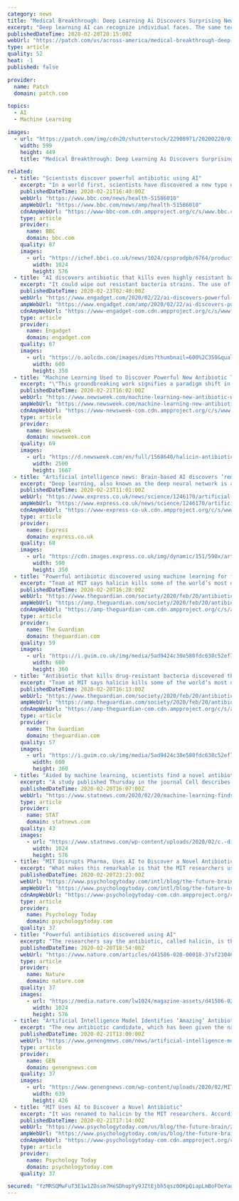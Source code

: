 ```yaml
---
category: news
title: "Medical Breakthrough: Deep Learning Ai Discovers Surprising New Antibiotics"
excerpt: "Deep learning AI can recognize individual faces. The same technology is being adapted to recognize potential antibiotics."
publishedDateTime: 2020-02-20T20:15:00Z
webUrl: "https://patch.com/us/across-america/medical-breakthrough-deep-learning-ai-discovers-surprising-new-antibiotics"
type: article
quality: 52
heat: -1
published: false

provider:
  name: Patch
  domain: patch.com

topics:
  - AI
  - Machine Learning

images:
  - url: "https://patch.com/img/cdn20/shutterstock/22908971/20200220/014539/styles/patch_image/public/shutterstock-1060302206___20134451109.jpg"
    width: 599
    height: 449
    title: "Medical Breakthrough: Deep Learning Ai Discovers Surprising New Antibiotics"

related:
  - title: "Scientists discover powerful antibiotic using AI"
    excerpt: "In a world first, scientists have discovered a new type of antibiotic using artificial intelligence (AI). It has been heralded by experts as a major breakthrough in the fight against the growing problem of drug resistance. A powerful algorithm was used to analyse more than one hundred million chemical compounds in a matter of days. The newly ..."
    publishedDateTime: 2020-02-21T16:40:00Z
    webUrl: "https://www.bbc.com/news/health-51586010"
    ampWebUrl: "https://www.bbc.com/news/amp/health-51586010"
    cdnAmpWebUrl: "https://www-bbc-com.cdn.ampproject.org/c/s/www.bbc.com/news/amp/health-51586010"
    type: article
    provider:
      name: BBC
      domain: bbc.com
    quality: 87
    images:
      - url: "https://ichef.bbci.co.uk/news/1024/cpsprodpb/6764/production/_110986462_gettyimages-1068778256.jpg"
        width: 1024
        height: 576
  - title: "AI discovers antibiotic that kills even highly resistant bacteria"
    excerpt: "It could wipe out resistant bacteria strains. The use of AI to discover medicine appears to be paying off. MIT scientists have revealed that their AI discovered an antibiotic compound, halicin (named after 2001's HAL 9000), that can not only kill many forms of resistant bacteria but do so in a novel way. Where many antibiotics are slight spins ..."
    publishedDateTime: 2020-02-23T02:40:00Z
    webUrl: "https://www.engadget.com/2020/02/22/ai-discovers-powerful-antibiotic/"
    ampWebUrl: "https://www.engadget.com/amp/2020/02/22/ai-discovers-powerful-antibiotic/"
    cdnAmpWebUrl: "https://www-engadget-com.cdn.ampproject.org/c/s/www.engadget.com/amp/2020/02/22/ai-discovers-powerful-antibiotic/"
    type: article
    provider:
      name: Engadget
      domain: engadget.com
    quality: 87
    images:
      - url: "https://o.aolcdn.com/images/dims?thumbnail=600%2C350&quality=80&image_uri=https%3A%2F%2Fo.aolcdn.com%2Fimages%2Fdims%3Fcrop%3D1600%252C1067%252C0%252C0%26quality%3D85%26format%3Djpg%26resize%3D1600%252C1067%26image_uri%3Dhttps%253A%252F%252Fs.yimg.com%252Fos%252Fcreatr-uploaded-images%252F2020-02%252F96e36800-55c7-11ea-aeef-0998ce2acd94%26client%3Da1acac3e1b3290917d92%26signature%3D2e961db71cfa44b9dab8eb45dd810e3ebf6d85c0&client=amp-blogside-v2&signature=e4cdf38e971530fdf57df41ded48568493737422"
        width: 600
        height: 350
  - title: "Machine Learning Used to Discover Powerful New Antibiotic That Can Kill Some of World's Most Dangerous Bacteria"
    excerpt: "\"This groundbreaking work signifies a paradigm shift in antibiotic discovery and indeed in drug discovery more generally,\" said researcher Roy Kishony."
    publishedDateTime: 2020-02-21T16:02:00Z
    webUrl: "https://www.newsweek.com/machine-learning-new-antibiotic-world-dangerous-bacteria-1488470"
    ampWebUrl: "https://www.newsweek.com/machine-learning-new-antibiotic-world-dangerous-bacteria-1488470?amp=1"
    cdnAmpWebUrl: "https://www-newsweek-com.cdn.ampproject.org/c/s/www.newsweek.com/machine-learning-new-antibiotic-world-dangerous-bacteria-1488470?amp=1"
    type: article
    provider:
      name: Newsweek
      domain: newsweek.com
    quality: 69
    images:
      - url: "https://d.newsweek.com/en/full/1568640/halicin-antibiotics.jpg"
        width: 2500
        height: 1667
  - title: "Artificial intelligence news: Brain-based AI discovers ‘remarkable’ antibiotic"
    excerpt: "Deep learning, also known as the deep neural network is a subset of machine learning in artificial intelligence which has networks capable of learning unsupervised from data which is unstructured or unlabelled. The AI platform identified molecules that looked quite different from existing antibiotics. This overcome the bias human researchers ..."
    publishedDateTime: 2020-02-23T11:01:00Z
    webUrl: "https://www.express.co.uk/news/science/1246170/artificial-intelligence-news-ai-discover-halcyon-remarkable-antibiotic"
    ampWebUrl: "https://www.express.co.uk/news/science/1246170/artificial-intelligence-news-ai-discover-halcyon-remarkable-antibiotic/amp"
    cdnAmpWebUrl: "https://www-express-co-uk.cdn.ampproject.org/c/s/www.express.co.uk/news/science/1246170/artificial-intelligence-news-ai-discover-halcyon-remarkable-antibiotic/amp"
    type: article
    provider:
      name: Express
      domain: express.co.uk
    quality: 68
    images:
      - url: "https://cdn.images.express.co.uk/img/dynamic/151/590x/artificial-intelligence-news-ai-discover-halcyon-antibiotic-1246170.jpg?r=1582457833674"
        width: 590
        height: 350
  - title: "Powerful antibiotic discovered using machine learning for first time"
    excerpt: "Team at MIT says halicin kills some of the world’s most dangerous strains"
    publishedDateTime: 2020-02-20T16:28:00Z
    webUrl: "https://www.theguardian.com/society/2020/feb/20/antibiotic-that-kills-drug-resistant-bacteria-discovered-through-ai"
    ampWebUrl: "https://amp.theguardian.com/society/2020/feb/20/antibiotic-that-kills-drug-resistant-bacteria-discovered-through-ai"
    cdnAmpWebUrl: "https://amp-theguardian-com.cdn.ampproject.org/c/s/amp.theguardian.com/society/2020/feb/20/antibiotic-that-kills-drug-resistant-bacteria-discovered-through-ai"
    type: article
    provider:
      name: The Guardian
      domain: theguardian.com
    quality: 59
    images:
      - url: "https://i.guim.co.uk/img/media/5ad9424c30e580fdc638c52ef7cd200e61ad6e07/363_670_3568_2141/master/3568.jpg?width=300&quality=45&auto=format&fit=max&dpr=2&s=0b80c4e4b7fb6e665ef4567b4a989f87"
        width: 600
        height: 360
  - title: "Antibiotic that kills drug-resistant bacteria discovered through AI"
    excerpt: "Team at MIT says halicin kills some of the world’s most dangerous strains"
    publishedDateTime: 2020-02-20T16:13:00Z
    webUrl: "https://www.theguardian.com/society/2020/feb/20/antibiotic-that-kills-drug-resistant-bacteria-discovered-through-ai"
    ampWebUrl: "https://amp.theguardian.com/society/2020/feb/20/antibiotic-that-kills-drug-resistant-bacteria-discovered-through-ai"
    cdnAmpWebUrl: "https://amp-theguardian-com.cdn.ampproject.org/c/s/amp.theguardian.com/society/2020/feb/20/antibiotic-that-kills-drug-resistant-bacteria-discovered-through-ai"
    type: article
    provider:
      name: The Guardian
      domain: theguardian.com
    quality: 57
    images:
      - url: "https://i.guim.co.uk/img/media/5ad9424c30e580fdc638c52ef7cd200e61ad6e07/363_670_3568_2141/master/3568.jpg?width=300&quality=45&auto=format&fit=max&dpr=2&s=0b80c4e4b7fb6e665ef4567b4a989f87"
        width: 600
        height: 360
  - title: "Aided by machine learning, scientists find a novel antibiotic able to kill superbugs in mice"
    excerpt: "A study published Thursday in the journal Cell describes how researchers at the Massachusetts Institute of Technology used machine learning to identify a molecule that appears capable of countering some of the world’s most formidable pathogens. When tested in mice, the molecule, dubbed halicin, effectively treated the gastrointestinal bug ..."
    publishedDateTime: 2020-02-20T16:07:00Z
    webUrl: "https://www.statnews.com/2020/02/20/machine-learning-finds-novel-antibiotic-able-to-kill-superbugs/"
    type: article
    provider:
      name: STAT
      domain: statnews.com
    quality: 43
    images:
      - url: "https://www.statnews.com/wp-content/uploads/2020/02/c.-difficile-1024x576.jpg"
        width: 1024
        height: 576
  - title: "MIT Disrupts Pharma, Uses AI to Discover a Novel Antibiotic"
    excerpt: "What makes this remarkable is that the MIT researchers used artificial intelligence (AI) machine learning to discover the new antibiotic, an achievement that heralds the disruption of traditional research and drug development processes deployed by pharmaceutical industry behemoths. Antibiotic resistance is a global existential threat that is ..."
    publishedDateTime: 2020-02-20T23:23:00Z
    webUrl: "https://www.psychologytoday.com/intl/blog/the-future-brain/202002/mit-disrupts-pharma-uses-ai-discover-novel-antibiotic"
    ampWebUrl: "https://www.psychologytoday.com/intl/blog/the-future-brain/202002/mit-disrupts-pharma-uses-ai-discover-novel-antibiotic?amp"
    cdnAmpWebUrl: "https://www-psychologytoday-com.cdn.ampproject.org/c/s/www.psychologytoday.com/intl/blog/the-future-brain/202002/mit-disrupts-pharma-uses-ai-discover-novel-antibiotic?amp"
    type: article
    provider:
      name: Psychology Today
      domain: psychologytoday.com
    quality: 37
  - title: "Powerful antibiotics discovered using AI"
    excerpt: "The researchers say the antibiotic, called halicin, is the first discovered with artificial intelligence (AI). Although AI has been used to aid parts of the antibiotic-discovery process before, they say that this is the first time it has identified completely new kinds of antibiotic from scratch, without using any previous human assumptions."
    publishedDateTime: 2020-02-20T18:54:00Z
    webUrl: "https://www.nature.com/articles/d41586-020-00018-3?sf230461118=1"
    type: article
    provider:
      name: Nature
      domain: nature.com
    quality: 37
    images:
      - url: "https://media.nature.com/lw1024/magazine-assets/d41586-020-00018-3/d41586-020-00018-3_17728260.jpg"
        width: 1024
        height: 576
  - title: "Artificial Intelligence Model Identifies ‘Amazing’ Antibiotic Candidate"
    excerpt: "The new antibiotic candidate, which has been given the name halicin—after the fictional artificial intelligence system from “2001: A Space Odyssey,”—was discovered in the Drug Repurposing Hub, and is structurally different to conventional antibiotics. Initial in vivo experiments showed that halicin was effective against Clostridium ..."
    publishedDateTime: 2020-02-21T13:00:00Z
    webUrl: "https://www.genengnews.com/news/artificial-intelligence-model-identifies-amazing-antibiotic-candidate/"
    type: article
    provider:
      name: GEN
      domain: genengnews.com
    quality: 37
    images:
      - url: "https://www.genengnews.com/wp-content/uploads/2020/02/MIT-New-Antibiotic-01_0.jpg"
        width: 639
        height: 426
  - title: "MIT Uses AI to Discover a Novel Antibiotic"
    excerpt: "It was renamed to halicin by the MIT researchers. According to a MIT news report released today, the name was inspired by the fictional sentient AI computer with artificial general intelligence named HAL (Heuristically Programmed ALgorithmic Computer) from Arthur C. Clarke’s Space Odyssey series of science fiction novels and the iconic and ..."
    publishedDateTime: 2020-02-21T17:14:00Z
    webUrl: "https://www.psychologytoday.com/us/blog/the-future-brain/202002/mit-uses-ai-discover-novel-antibiotic"
    ampWebUrl: "https://www.psychologytoday.com/us/blog/the-future-brain/202002/mit-uses-ai-discover-novel-antibiotic?amp"
    cdnAmpWebUrl: "https://www-psychologytoday-com.cdn.ampproject.org/c/s/www.psychologytoday.com/us/blog/the-future-brain/202002/mit-uses-ai-discover-novel-antibiotic?amp"
    type: article
    provider:
      name: Psychology Today
      domain: psychologytoday.com
    quality: 37

secured: "YzMRSQMwFuT3E1w1ZOssm7HeSDhopYy9JZtEjbh5qsz0OKpQiapLmBoFOeYagZEo9xwYKqvp0tPXIfeojo+qnrHBxiLP3grn5BSwc1gSYAGrLKtH/mGPLX+f+Qn7qjSpYVXmN3JJi8fYP14lNGjIrNcU6LbY//4ji06eWIobAexfNnXK3lbbfj7pPOyPrgbWjYjkFCm9WzrCbBIYXyB9INg5MqaKHuXQ8e0GqT5PgaIrTafkG2T6DDmfm5ohbVMkt90dla26fIQWzg71nU0JgEvRKp24C0B5J+03o8pGV0oAkcP6DwXK0ip6IP9wUdNFYKHpRRm5Ial/tLHFH7/cDUA+OUWKzaJyAjGG6h4mPjJWIaFM1kdNHvpb3zFqQVVKPoScBsYDJa0GiuT+Go2FS0IurFEHG4vvZ/fQnTNn/FPSGCCKynfQF9JN9LjywnWUzfsgAtGCP2KTbS43VjxNtgzB9h3YOSTzk0TUMWNTcv8=;dTUEeHPE9ZQn4d8VQ6RXfQ=="
---
```


